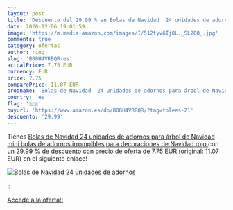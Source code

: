 ```yaml
---
layout: post
title: 'Descuento del 29.99 % en Bolas de Navidad  24 unidades de adornos'
date: 2020-12-06 19:01:59
image: 'https://m.media-amazon.com/images/I/512tyv6Ij8L._SL200_.jpg'
comments: true
category: ofertas
author: ring
slug: 'B08H4VRBQR-es'
actualPrice: 7.75 EUR
currency: EUR
price: 7.75
comparePrice: 11.07 EUR
prodname: 'Bolas de Navidad  24 unidades de adornos para árbol de Navidad  mini bolas de adornos irrompibles para decoraciones de Navidad  rojo '
country: 'es'
flag: '🇪🇸'
buyurl: 'https://www.amazon.es/dp/B08H4VRBQR/?tag=tolees-21'
descuento: '29.99'
---
```


Tienes [Bolas de Navidad  24 unidades de adornos para árbol de Navidad  mini bolas de adornos irrompibles para decoraciones de Navidad  rojo ](https://www.amazon.es/dp/B08H4VRBQR/?tag=tolees-21) con un 29.99 % de descuento con precio de oferta de 7.75 EUR (original: 11.07 EUR) en el siguiente enlace!

[![Bolas de Navidad  24 unidades de adornos](https://m.media-amazon.com/images/I/512tyv6Ij8L._SL200_.jpg)](https://www.amazon.es/dp/B08H4VRBQR/?tag=tolees-21)

ℹ️:


[Accede a la oferta!!](https://www.amazon.es/dp/B08H4VRBQR/?tag=tolees-21)
